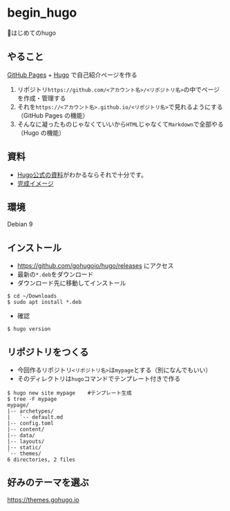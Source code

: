 # begin_hugo
:baby:はじめてのhugo

## やること
[GitHub Pages](https://pages.github.com/) + [Hugo](https://themes.gohugo.io/) で自己紹介ページを作る
1. リポジトリ`https://github.com/<アカウント名>/<リポジトリ名>`の中でページを作成・管理する
1. それを`https://<アカウント名>.github.io/<リポジトリ名>`で見れるようにする（GitHub Pages の機能）
1. そんなに凝ったものじゃなくていいから`HTML`じゃなくて`Markdown`で全部やる（Hugo の機能）

## 資料
* [Hugo公式の資料](https://gohugo.io/hosting-and-deployment/hosting-on-github/)がわかるならそれで十分です。
* [完成イメージ](https://kottn.github.io/mypage)

## 環境
Debian 9

## インストール
* https://github.com/gohugoio/hugo/releases にアクセス
* 最新の`*.deb`をダウンロード
* ダウンロード先に移動してインストール
```
$ cd ~/Downloads
$ sudo apt install *.deb
```

* 確認
```
$ hugo version
```

## リポジトリをつくる
* 今回作るリポジトリ`<リポジトリ名>`は`mypage`とする（別になんでもいい）
* そのディレクトリは`hugo`コマンドでテンプレート付きで作る
```
$ hugo new site mypage    #テンプレート生成
$ tree -F mypage
mypage/
|-- archetypes/
|   `-- default.md
|-- config.toml
|-- content/
|-- data/
|-- layouts/
|-- static/
`-- themes/
6 directories, 2 files
```

## 好みのテーマを選ぶ

https://themes.gohugo.io


